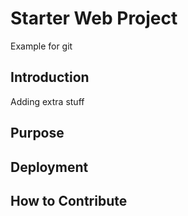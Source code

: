 # Starter Web Project

Example for git

## Introduction
Adding extra stuff


## Purpose

## Deployment

## How to Contribute

